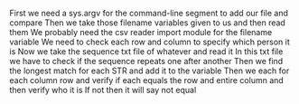First we need a sys.argv for the command-line segment to add our file and compare
Then we take those filename variables given to us and then read them
We probably need the csv reader import module for the filename variable
We need to check each row and column to specify which person it is
Now we take the sequence txt file of whatever and read it
In this txt file we have to check if the sequence repeats one after another
Then we find the longest match for each STR and add it to the variable
Then we each for each column row and verify if each
equals the row and entire column and then verify who it is
If not then it will say not equal